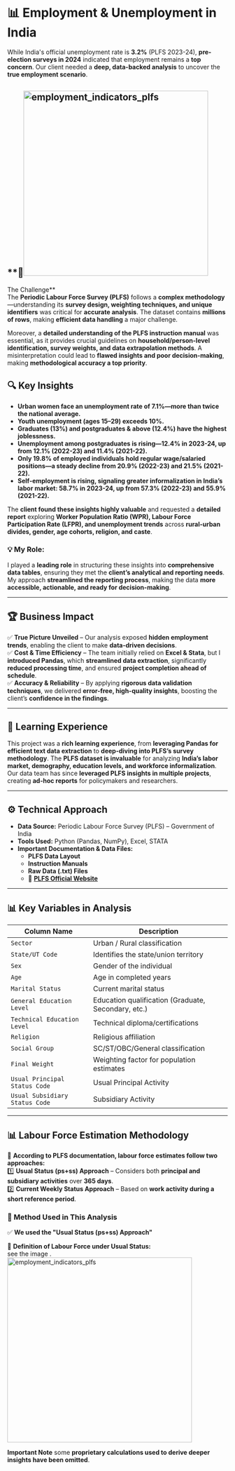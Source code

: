 # 📊 Employment & Unemployment in India

While India's official unemployment rate is **3.2%** (PLFS 2023-24), **pre-election surveys in 2024** indicated that employment remains a **top concern**. Our client needed a **deep, data-backed analysis** to uncover the **true employment scenario**.

## **🚀<img width="422" alt="employment_indicators_plfs" src="https://github.com/user-attachments/assets/6cfdfa46-7f76-4f88-bdcb-12827f4a2498" />
 The Challenge**  
The **Periodic Labour Force Survey (PLFS)** follows a **complex methodology**—understanding its **survey design, weighting techniques, and unique identifiers** was critical for **accurate analysis**. The dataset contains **millions of rows**, making **efficient data handling** a major challenge.  

Moreover, a **detailed understanding of the PLFS instruction manual** was essential, as it provides crucial guidelines on **household/person-level identification, survey weights, and data extrapolation methods**. A misinterpretation could lead to **flawed insights and poor decision-making**, making **methodological accuracy a top priority**.  

## **🔍 Key Insights**  
- **Urban women face an unemployment rate of 7.1%—more than twice the national average.**  
- **Youth unemployment (ages 15–29) exceeds 10%.**  
- **Graduates (13%) and postgraduates & above (12.4%) have the highest joblessness.**  
- **Unemployment among postgraduates is rising—12.4% in 2023-24, up from 12.1% (2022-23) and 11.4% (2021-22).**  
- **Only 19.8% of employed individuals hold regular wage/salaried positions—a steady decline from 20.9% (2022-23) and 21.5% (2021-22).**  
- **Self-employment is rising, signaling greater informalization in India’s labor market: 58.7% in 2023-24, up from 57.3% (2022-23) and 55.9% (2021-22).**  

The **client found these insights highly valuable** and requested a **detailed report** exploring **Worker Population Ratio (WPR), Labour Force Participation Rate (LFPR), and unemployment trends** across **rural-urban divides, gender, age cohorts, religion, and caste**.  

### **💡 My Role:**  
I played a **leading role** in structuring these insights into **comprehensive data tables**, ensuring they met the **client’s analytical and reporting needs**. My approach **streamlined the reporting process**, making the data **more accessible, actionable, and ready for decision-making**.  

---

## **🏆 Business Impact**  
✅ **True Picture Unveiled** – Our analysis exposed **hidden employment trends**, enabling the client to make **data-driven decisions**.  
✅ **Cost & Time Efficiency** – The team initially relied on **Excel & Stata**, but I **introduced Pandas**, which **streamlined data extraction**, significantly **reduced processing time**, and ensured **project completion ahead of schedule**.  
✅ **Accuracy & Reliability** – By applying **rigorous data validation techniques**, we delivered **error-free, high-quality insights**, boosting the client’s **confidence in the findings**.  

---

## **📖 Learning Experience**  
This project was a **rich learning experience**, from **leveraging Pandas for efficient text data extraction** to **deep-diving into PLFS’s survey methodology**. The **PLFS dataset is invaluable** for analyzing **India’s labor market, demography, education levels, and workforce informalization**. Our data team has since **leveraged PLFS insights in multiple projects**, creating **ad-hoc reports** for policymakers and researchers.  

---

## **⚙️ Technical Approach**  
- **Data Source:** Periodic Labour Force Survey (PLFS) – Government of India  
- **Tools Used:** Python (Pandas, NumPy), Excel, STATA  
- **Important Documentation & Data Files:**  
  - **PLFS Data Layout**  
  - **Instruction Manuals**  
  - **Raw Data (.txt) Files**  
  - 🔗 **[PLFS Official Website](https://www.mospi.gov.in/)**  

---

## **📊 Key Variables in Analysis**  

| **Column Name**                  | **Description**  |  
|-----------------------------------|-----------------|  
| `Sector`                          | Urban / Rural classification |  
| `State/UT Code`                   | Identifies the state/union territory |  
| `Sex`                              | Gender of the individual |  
| `Age`                              | Age in completed years |  
| `Marital Status`                   | Current marital status |  
| `General Education Level`          | Education qualification (Graduate, Secondary, etc.) |  
| `Technical Education Level`        | Technical diploma/certifications |  
| `Religion`                         | Religious affiliation |  
| `Social Group`                     | SC/ST/OBC/General classification |  
| `Final Weight`                     | Weighting factor for population estimates |  
| `Usual Principal Status Code`      | Usual Principal Activity |  
| `Usual Subsidiary Status Code`     | Subsidiary Activity |  

---

## **📊 Labour Force Estimation Methodology**  
📌 **According to PLFS documentation, labour force estimates follow two approaches:**  
1️⃣ **Usual Status (ps+ss) Approach** – Considers both **principal and subsidiary activities** over **365 days**.  
2️⃣ **Current Weekly Status Approach** – Based on **work activity during a short reference period**.  

### **📌 Method Used in This Analysis**  
✅ **We used the "Usual Status (ps+ss) Approach"** 

📌 **Definition of Labour Force under Usual Status:**  
see the image
.<img width="422" alt="employment_indicators_plfs" src="https://github.com/user-attachments/assets/3cd86cef-7909-40c2-b5d9-31f25ab39040" />

**Important Note**
some **proprietary calculations used to derive deeper insights have been omitted**.  
